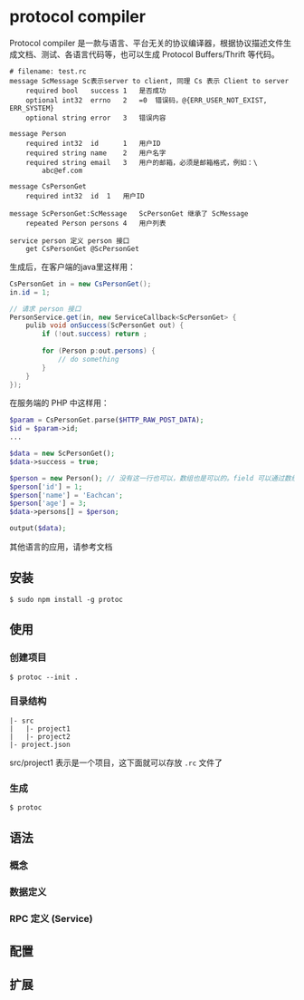 # protocol compiler

Protocol compiler 是一款与语言、平台无关的协议编译器，根据协议描述文件生成文档、测试、各语言代码等，也可以生成 Protocol Buffers/Thrift 等代码。

```
# filename: test.rc
message ScMessage Sc表示server to client, 同理 Cs 表示 Client to server
	required bool	success	1	是否成功
	optional int32	errno	2	=0	错误码，@{ERR_USER_NOT_EXIST, ERR_SYSTEM}
	optional string error	3	错误内容

message Person
	required int32	id		1	用户ID
	required string	name	2	用户名字
	required string email	3	用户的邮箱，必须是邮箱格式，例如：\
		abc@ef.com

message CsPersonGet
	required int32	id	1	用户ID
	
message ScPersonGet:ScMessage	ScPersonGet 继承了 ScMessage
	repeated Person persons	4	用户列表

service person 定义 person 接口
	get	CsPersonGet @ScPersonGet
```

生成后，在客户端的java里这样用：

```java
CsPersonGet in = new CsPersonGet();
in.id = 1;

// 请求 person 接口
PersonService.get(in, new ServiceCallback<ScPersonGet> {
	pulib void onSuccess(ScPersonGet out) {
		if (!out.success) return ;
		
		for (Person p:out.persons) {
			// do something
		}
	}
});
```

在服务端的 PHP 中这样用：
```PHP
$param = CsPersonGet.parse($HTTP_RAW_POST_DATA);
$id = $param->id;
...

$data = new ScPersonGet();
$data->success = true;

$person = new Person(); // 没有这一行也可以，数组也是可以的。field 可以通过数组形式访问，同时数组也可以替代对象
$person['id'] = 1;
$person['name'] = 'Eachcan';
$person['age'] = 3;
$data->persons[] = $person;

output($data);
```

其他语言的应用，请参考文档

## 安装

```shell
$ sudo npm install -g protoc
```

## 使用

### 创建项目

```shell
$ protoc --init .
```

### 目录结构

```
|- src
|   |- project1
|   |- project2
|- project.json
```

src/project1 表示是一个项目，这下面就可以存放 `.rc` 文件了

### 生成

```shell
$ protoc
```

## 语法

### 概念

### 数据定义

### RPC 定义 (Service)

## 配置

## 扩展

